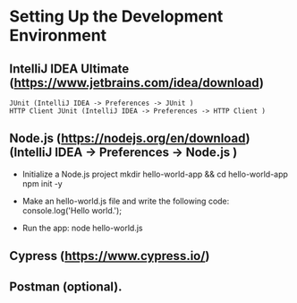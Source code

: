# Setting Up the Development Environment

## IntelliJ IDEA Ultimate  (https://www.jetbrains.com/idea/download)
    JUnit (IntelliJ IDEA -> Preferences -> JUnit )
    HTTP Client JUnit (IntelliJ IDEA -> Preferences -> HTTP Client )

## Node.js (https://nodejs.org/en/download) (IntelliJ IDEA -> Preferences -> Node.js )

* Initialize a Node.js project
      mkdir hello-world-app &&
      cd hello-world-app
      npm init -y

* Make an hello-world.js file and write the following code:
      console.log('Hello world.');
      
* Run the app:
      node hello-world.js
  
## Cypress (https://www.cypress.io/)

## Postman (optional).
